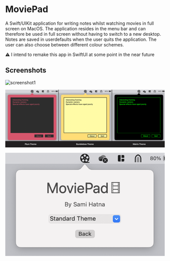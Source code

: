 # MoviePad

A Swift/UIKit application for writing notes whilst watching movies in full screen on MacOS. The application resides in the menu bar and can therefore be used in full screen without having to switch to a new desktop. Notes are saved in userdefaults when the user quits the application. The user can also choose between different colour schemes.

⚠️ I intend to remake this app in SwiftUI at some point in the near future

## Screenshots
![screenshot1](/screenshots/screenshot1.png)

![screenshot2](/screenshots/screenshot2.png)

![screenshot3](/screenshots/screenshot3.png)
